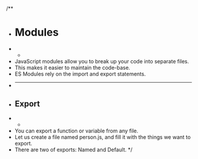 /**
 * # Modules
 * -
 * JavaScript modules allow you to break up your code into separate files.
 * This makes it easier to maintain the code-base.
 * ES Modules rely on the import and export statements.
 * ----------------------------------------------------
 * ## Export
 * -
 * You can export a function or variable from any file.
 * Let us create a file named person.js, and fill it with the things we want to export.
 * There are two of exports: Named and Default.
 */
